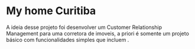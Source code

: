 # My home Curitiba
A ideia desse projeto foi desenvolver um Customer Relationship Management para uma corretora de imoveis, a priori é somente um projeto básico com funcionalidades simples que incluem . 
